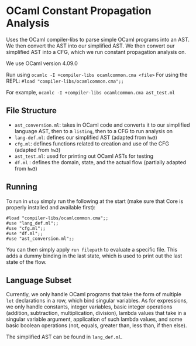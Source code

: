 # OCaml Constant Propagation Analysis

Uses the OCaml compiler-libs to parse simple OCaml programs into an AST. We then convert the AST into our simplified AST. We then convert our simplified AST into a CFG, which we run constant propagation analysis on.

We use OCaml version 4.09.0

Run using `ocamlc -I +compiler-libs ocamlcommon.cma <file>`
For using the REPL: `#load "compiler-libs/ocamlcommon.cma";;`

For example, `ocamlc -I +compiler-libs ocamlcommon.cma ast_test.ml`

## File Structure
- `ast_conversion.ml`: takes in OCaml code and converts it to our simplified language AST, then to a `listing`, then to a CFG to run analysis on
- `lang-def.ml`: defines our simplified AST (adapted from `hw3`)
- `cfg.ml`: defines functions related to creation and use of the CFG (adapted from `hw3`)
- `ast_test.ml`: used for printing out OCaml ASTs for testing
- `df.ml` : defines the domain, state, and the actual flow (partially adapted from `hw3`)

## Running

To run in `utop` simply run the following at the start (make sure that Core is properly installed and available first):
```
#load "compiler-libs/ocamlcommon.cma";;
#use "lang_def.ml";;
#use "cfg.ml";;
#use "df.ml";;
#use "ast_conversion.ml";;
```

You can then simply apply `run filepath` to evaluate a specific file. This adds a dummy binding in the last state, which is used to print out the last state of the flow.

## Language Subset
Currently, we only handle OCaml programs that take the form of multiple
`let` declarations in a row, which bind singular variables. As for expressions, we only handle constants, integer variables, basic integer operations (addition, subtraction, multiplication, division), lambda values that take in a singular variable argument, application of such lambda values, and some basic boolean operations (not, equals, greater than, less than, if then else).

The simplified AST can be found in `lang_def.ml`.
